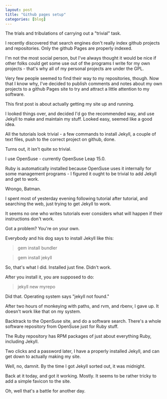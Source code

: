 ```yaml
---
layout: post
title: "Github pages setup"
categories: [blog]
--- 
```


The trials and tribulations of carrying out a "trivial" task.

I recently discovered that search engines don't really index github projects and repositories.  Only the github Pages are properly indexed.

I'm not the most social person, but I've always thought it would be nice if other folks could get some use out of the programs I write for my own projects - that's why all of my personal projects are under the GPL.

Very few people seemed to find their way to my repositories, though.  Now that I know why, I've decided to publish comments and notes about my own projects to a github Pages site to try and attract a little attention to my software.

This first post is about actually getting my site up and running.

I looked things over, and decided I'd go the recommended way, and use Jekyll to make and maintain my stuff.  Looked easy, seemed like a good idea.

All the tutorials look trivial - a few commands to install Jekyll, a couple of text files, push to the correct project on github, done.

Turns out, it isn't quite so trivial.

I use OpenSuse - currently OpenSuse Leap 15.0.  

Ruby is automatically installed because OpenSuse uses it internally for some management programs - I figured it ought to be trivial to add Jekyll and get to work.

Wrongo, Batman.

I spent most of yesterday evening following tutorial after tutorial, and searching the web, just trying to get Jekyll to work.

It seems no one who writes tutorials ever considers what will happen if their instructions don't work.  

Got a problem?  You're on your own.

Everybody and his dog says to install Jekyll like this:

>gem install bundler

>gem install jekyll

So, that's what I did.  Installed just fine.  Didn't work.

After you install it, you are supposed to do:

>jekyll new myrepo

Did that.  Operating system says "jekyll not found."

After two hours of monkeying with paths, and rvm, and rbenv, I gave up.  It doesn't work like that on my system.

Backtrack to the OpenSuse site, and do a software search.  There's a whole software repository from OpenSuse just for Ruby stuff.

The Ruby repository has RPM packages of just about everything Ruby, including Jekyll.

Two clicks and a password later, I have a properly installed Jekyll, and can get down to  actually making my site.

Well, no, damnit.  By the time I got Jekyll sorted out, it was midnight.

Back at it today, and got it working.  Mostly.  It seems to be rather tricky to add a simple favicon to the site.

Oh, well that's a battle for another day.

